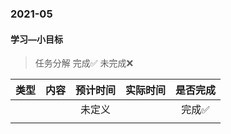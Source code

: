 ### 2021-05

#### 学习—小目标

>   任务分解 完成✅ 未完成❌

| 类型 | 内容 | 预计时间 | 实际时间 | 是否完成 |
| :--: | :--: | :------: | :------: | :------: |
|      |      |  未定义  |          |  完成✅   |
|      |      |          |          |          |